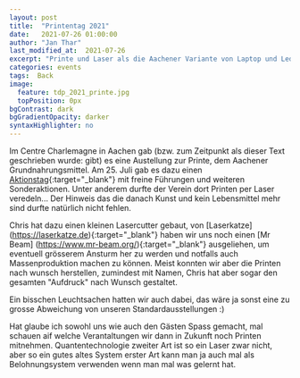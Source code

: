 ```yaml
---
layout: post
title:  "Printentag 2021"
date:   2021-07-26 01:00:00
author: "Jan Thar"
last_modified_at:  2021-07-26
excerpt: "Printe und Laser als die Aachener Variante von Laptop und Lederhose"
categories: events
tags:  Back
image:
  feature: tdp_2021_printe.jpg
  topPosition: 0px
bgContrast: dark
bgGradientOpacity: darker
syntaxHighlighter: no
---
```

Im Centre Charlemagne in Aachen gab (bzw. zum Zeitpunkt als dieser Text geschrieben wurde: gibt) es eine Austellung zur Printe, dem Aachener Grundnahrungsmittel.
Am 25. Juli gab es dazu einen [Aktionstag](http://www.centre-charlemagne.eu/termin/aktionstag-printe-live-es-lebe-die-printe/){:target="_blank"} mit freine Führungen und weiteren Sonderaktionen.
Unter anderem durfte der Verein dort Printen per Laser veredeln... Der Hinweis das die danach Kunst und kein Lebensmittel mehr sind durfte natürlich nicht fehlen.

<div class="img img--fullContainer img--14xLeading" style="background-image: url({{ site.baseurl_posts_img }}tdp_2021_chris.jpg);"></div>
<div class="img img--fullContainer img--14xLeading" style="background-image: url({{ site.baseurl_posts_img }}tdp_2021_beam.jpg);"></div>

Chris hat dazu einen kleinen Lasercutter gebaut, von [Laserkatze] (https://laserkatze.de){:target="_blank"} haben wir uns noch einen [Mr Beam] (https://www.mr-beam.org/){:target="_blank"} ausgeliehen, um eventuell grösserem Ansturm her zu werden und notfalls auch Massenproduktion machen zu können.
Meist konnten wir aber die Printen nach wunsch herstellen, zumindest mit Namen, Chris hat aber sogar den gesamten "Aufdruck" nach Wunsch gestaltet.

<div class="img img--fullContainer img--14xLeading" style="background-image: url({{ site.baseurl_posts_img }}tdp_2021_booth.jpg);"></div>

Ein bisschen Leuchtsachen hatten wir auch dabei, das wäre ja sonst eine zu grosse Abweichung von unseren Standardausstellungen :)

Hat glaube ich sowohl uns wie auch den Gästen Spass gemacht, mal schauen aif welche Verantaltungen wir dann in Zukunft noch Printen mitnehmen. 
Quantentechnologie zweiter Art ist so ein Laser zwar nicht, aber so ein gutes altes System erster Art kann man ja auch mal als Belohnungsystem verwenden wenn man mal was gelernt hat.
